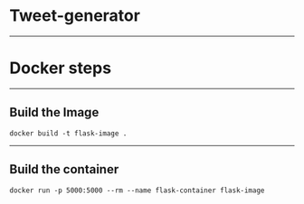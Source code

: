 # Tweet-generator

---

# Docker steps

---

## Build the Image

```
docker build -t flask-image .
```

---

## Build the container

```
docker run -p 5000:5000 --rm --name flask-container flask-image
```



